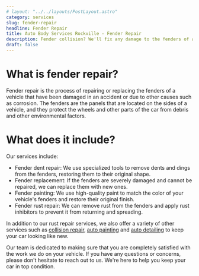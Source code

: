 ```yaml
---
# layout: "../../layouts/PostLayout.astro"
category: services
slug: fender-repair
headline: Fender Repair
title: Auto Body Services Rockville - Fender Repair
description: Fender collision? We'll fix any damage to the fenders of a vehicle.
draft: false
---
```


# What is fender repair?

Fender repair is the process of repairing or replacing the fenders of a vehicle that have been damaged in an accident or due to other causes such as corrosion. The fenders are the panels that are located on the sides of a vehicle, and they protect the wheels and other parts of the car from debris and other environmental factors.

# What does it include?

Our services include:

- Fender dent repair: We use specialized tools to remove dents and dings from the fenders, restoring them to their original shape.
- Fender replacement: If the fenders are severely damaged and cannot be repaired, we can replace them with new ones.
- Fender painting: We use high-quality paint to match the color of your vehicle's fenders and restore their original finish.
- Fender rust repair: We can remove rust from the fenders and apply rust inhibitors to prevent it from returning and spreading.

In addition to our rust repair services, we also offer a variety of other services such as [collision repair](./collision-repair), [auto painting](./paint-repair) and [auto detailing](./auto-detailing) to keep your car looking like new.

Our team is dedicated to making sure that you are completely satisfied with the work we do on your vehicle. If you have any questions or concerns, please don't hesitate to reach out to us. We're here to help you keep your car in top condition.

